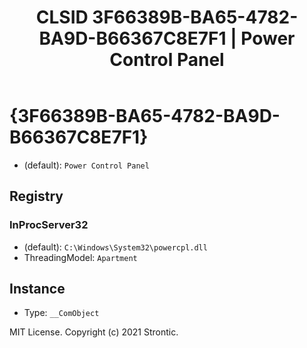 ﻿---
title: "CLSID 3F66389B-BA65-4782-BA9D-B66367C8E7F1 | Power Control Panel"
excerpt: What is COM-Object CLSID 3F66389B-BA65-4782-BA9D-B66367C8E7F1?
---

# {3F66389B-BA65-4782-BA9D-B66367C8E7F1}

* (default): `Power Control Panel`

## Registry


### InProcServer32

* (default): `C:\Windows\System32\powercpl.dll`
* ThreadingModel: `Apartment`

## Instance

* Type: `__ComObject`

MIT License. Copyright (c) 2021 Strontic.


